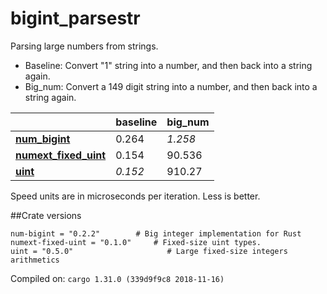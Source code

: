 # bigint_parsestr
Parsing large numbers from strings.

* Baseline: Convert "1" string into a number, and then back into a string again.
* Big_num: Convert a 149 digit string into a number, and then back into a string again.

| | baseline | big_num |
| --- | --- | --- |
| **[num_bigint](https://crates.io/crates/num_bigint)** | 0.264 | *1.258* |
| **[numext_fixed_uint](https://crates.io/crates/numext_fixed_uint)** | 0.154 | 90.536 |
| **[uint](https://crates.io/crates/uint)** | *0.152* | 910.27 |

Speed units are in microseconds per iteration. Less is better.

##Crate versions

    num-bigint = "0.2.2"        # Big integer implementation for Rust
    numext-fixed-uint = "0.1.0"     # Fixed-size uint types.
    uint = "0.5.0"                     # Large fixed-size integers arithmetics

Compiled on: `cargo 1.31.0 (339d9f9c8 2018-11-16)`